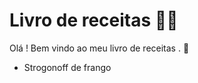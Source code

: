 # Livro de receitas :woman_cook:

Olá ! Bem vindo ao meu livro de receitas . :wave:

- Strogonoff de frango

